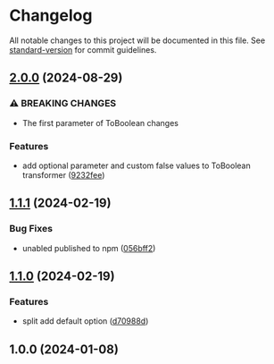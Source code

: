 # Changelog

All notable changes to this project will be documented in this file. See [standard-version](https://github.com/conventional-changelog/standard-version) for commit guidelines.

## [2.0.0](https://github.com/buka-lnc/npm.class-transformer-extra/compare/v1.1.1...v2.0.0) (2024-08-29)


### ⚠ BREAKING CHANGES

* The first parameter of ToBoolean changes

### Features

* add optional parameter and custom false values to ToBoolean transformer ([9232fee](https://github.com/buka-lnc/npm.class-transformer-extra/commit/9232feee08993a62eeb0324849506f2cab0055b8))

## [1.1.1](https://github.com/buka-lnc/npm.class-transformer-extra/compare/v1.1.0...v1.1.1) (2024-02-19)


### Bug Fixes

* unabled published to npm ([056bff2](https://github.com/buka-lnc/npm.class-transformer-extra/commit/056bff228fca2bde5f2425fa9daf37ad3dcdccfe))

## [1.1.0](https://github.com/buka-lnc/npm.class-transformer-extra/compare/v1.0.0...v1.1.0) (2024-02-19)


### Features

* split add default option ([d70988d](https://github.com/buka-lnc/npm.class-transformer-extra/commit/d70988d837e0deb7c7baab3086a943eed69f17d8))

## 1.0.0 (2024-01-08)
